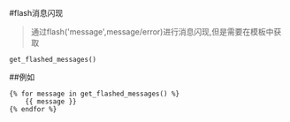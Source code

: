 #flash消息闪现
>通过flash('message',message/error)进行消息闪现,但是需要在模板中获取

`get_flashed_messages()`

##例如

```
{% for message in get_flashed_messages() %}
    {{ message }}
{% endfor %}
```